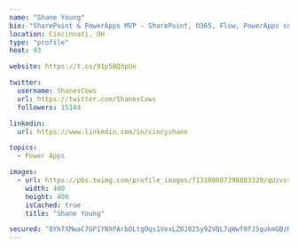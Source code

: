 ```yaml
---
name: "Shane Young"
bio: "SharePoint & PowerApps MVP - SharePoint, O365, Flow, PowerApps consulting? @PowerApps911 | Pure Snark? You found it."
location: Cincinnati, OH
type: "profile"
heat: 93

website: https://t.co/91p5BQ3pUe

twitter:
  username: ShanesCows
  url: https://twitter.com/ShanesCows
  followers: 15144

linkedin:
  url: https://www.linkedin.com/in/cincyshane

topics:
  - Power Apps

images:
  - url: https://pbs.twimg.com/profile_images/713100007398883329/qUzvsvQ3_400x400.jpg
    width: 400
    height: 400
    isCached: true
    title: "Shane Young"

secured: "8Yh7XMwaC7GP1YNXPArbOLtgOqs1VexLZ0J025y92VQL7qWwf0fJ5qukmGBzKSv6/bJxrKZaxzyG6mKw0GWwAZcNEFnNWN+TDveCqBRS8r1OpU3d8DynFGufn/uHlApdrI+KP3FErRC+2hil+9r4EHNptFOyWHwh3pvvE6Y95tk9xGEudGabtAvZ4z2DHGY+WVUdwfNOMxkDxO3ZUm+t9hQN/UVh7lc4Rm7rW0fyepbJ1RHX914tA3vzzhTNDwOMAtakxBTfn0D942zbQLDLXHDNX9PSx6WqJH2i7IV0j9qkIFpgDqOfb+k1uoQ/KQxq1cAzpzL1ATH6k7+SgoAcWQ1sse06bShpHcKsnQFKs1+rVcwEFTx5BLEQlH1NwArYGL0JXtrFoAO/qt4QgHxTsEVXi22LaF8MNW0j6Fw1TTU=;LF4hrrE6eKRmCW6Ad95FNQ=="
---
```


